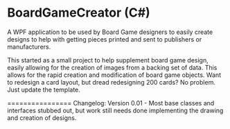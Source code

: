 BoardGameCreator (C#)
================

A WPF application to be used by Board Game designers to easily create designs to help with getting pieces printed and sent to publishers or manufacturers.

This started as a small project to help supplement board game design, easily allowing for the creation of images from a backing set of data.  This allows for the rapid
creation and modification of board game objects.  Want to redesign a card layout, but dread redesigning 200 cards? No problem. Just update the template.

================
Changelog:
Version 0.01 - Most base classes and interfaces stubbed out, but work still needs done implementing the drawing and creation of designs.
